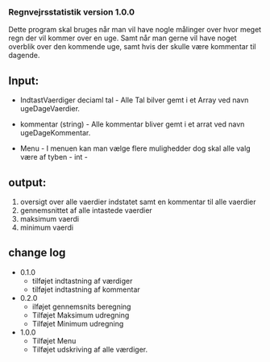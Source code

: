 ### Regnvejrsstatistik version 1.0.0

Dette program skal bruges når man vil have nogle målinger over hvor meget regn der vil kommer over en uge.
Samt når man gerne vil have noget overblik over den kommende uge, samt hvis der skulle være kommentar til dagende.

## Input:
* IndtastVaerdiger deciaml tal - Alle Tal bilver gemt i et Array ved navn ugeDageVaerdier.
* kommentar (string) - Alle kommentar bliver gemt i et arrat ved navn ugeDageKommentar.

* Menu - I menuen kan man vælge flere mulighedder dog skal alle valg være af tyben - int - 

## output:
1. oversigt over alle vaerdier indstatet samt en kommentar til alle vaerdier
2. gennemsnittet af alle intastede vaerdier
3. maksimum vaerdi
4. minimum vaerdi

## change log
  * 0.1.0
    * tilføjet indtastning af værdiger
    * tilføjet indtastning af kommentar
  * 0.2.0
    * ilføjet gennemsnits beregning
    * Tilføjet Maksimum udregning
    * Tilføjet Minimum udregning
  * 1.0.0
    * Tilføjet Menu
    * Tilføjet udskriving af alle værdiger.
